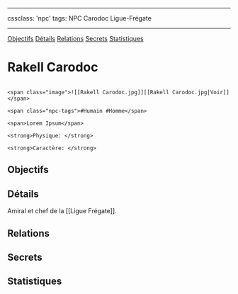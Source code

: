 
---

cssclass: 'npc'
tags: NPC Carodoc Ligue-Frégate 

---
<span class="nav">[Objectifs](#Objectifs) [Détails](#Détails)  [Relations](#Relations) [Secrets](#Secrets) [Statistiques](#Statistiques)</span>

# Rakell Carodoc

```ad-desc

<span class="image">![[Rakell Carodoc.jpg]][[Rakell Carodoc.jpg|Voir]]</span>

<span class="npc-tags">#Humain #Homme</span>

<span>Lorem Ipsum</span>

<strong>Physique: </strong>

<strong>Caractère: </strong>
```

## Objectifs

## Détails
Amiral et chef de la [[Ligue Frégate]].

## Relations

## Secrets

## Statistiques